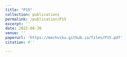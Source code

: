 ```yaml
---
title: "P15"
collection: publications
permalink: /publication/P15
excerpt: ''
date: 2022-08-30
venue: ''
paperurl: 'https://mechviku.github.io/files/P15.pdf'
citation: #''

---
```


[Download paper here]: (https://mechviku.github.io/files/P15.pdf)






